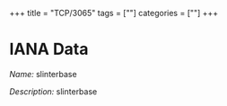 +++
title = "TCP/3065"
tags = [""]
categories = [""]
+++

# IANA Data

_Name:_ slinterbase

_Description:_ slinterbase

